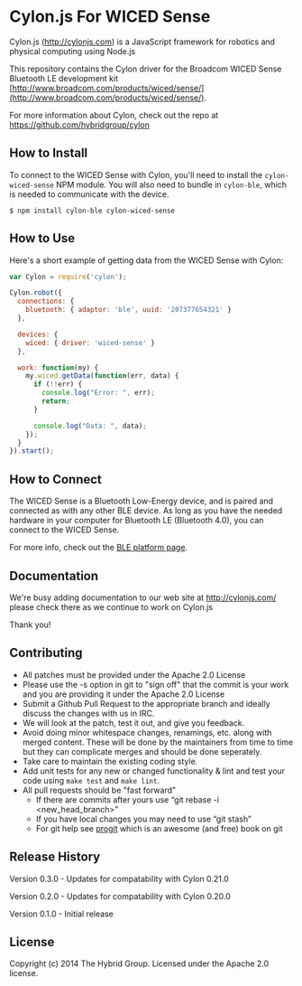# Cylon.js For WICED Sense

Cylon.js (http://cylonjs.com) is a JavaScript framework for robotics and
physical computing using Node.js

This repository contains the Cylon driver for the Broadcom WICED Sense Bluetooth LE development kit [http://www.broadcom.com/products/wiced/sense/](http://www.broadcom.com/products/wiced/sense/).

For more information about Cylon, check out the repo at
https://github.com/hybridgroup/cylon

## How to Install

To connect to the WICED Sense with Cylon, you'll need to install the `cylon-wiced-sense` NPM module.
You will also need to bundle in `cylon-ble`, which is needed to communicate with the device.

    $ npm install cylon-ble cylon-wiced-sense

## How to Use

Here's a short example of getting data from the WICED Sense with Cylon:

```javascript
var Cylon = require('cylon');

Cylon.robot({
  connections: {
    bluetooth: { adaptor: 'ble', uuid: '207377654321' }
  },

  devices: {
    wiced: { driver: 'wiced-sense' }
  },

  work: function(my) {
    my.wiced.getData(function(err, data) {
      if (!!err) {
        console.log("Error: ", err);
        return;
      }

      console.log("Data: ", data);
    });
  }
}).start();
```

## How to Connect

The WICED Sense is a Bluetooth Low-Energy device, and is paired and connected as with any other BLE device. As long as you have the needed hardware in your computer for Bluetooth LE (Bluetooth 4.0), you can connect to the WICED Sense.

For more info, check out the [BLE platform page](http://cylonjs.com/documentation/platforms/ble).

## Documentation

We're busy adding documentation to our web site at http://cylonjs.com/ please check there as we continue to work on Cylon.js

Thank you!

## Contributing

* All patches must be provided under the Apache 2.0 License
* Please use the -s option in git to "sign off" that the commit is your work and you are providing it under the Apache 2.0 License
* Submit a Github Pull Request to the appropriate branch and ideally discuss the changes with us in IRC.
* We will look at the patch, test it out, and give you feedback.
* Avoid doing minor whitespace changes, renamings, etc. along with merged content. These will be done by the maintainers from time to time but they can complicate merges and should be done seperately.
* Take care to maintain the existing coding style.
* Add unit tests for any new or changed functionality & lint and test your code using `make test` and `make lint`.
* All pull requests should be "fast forward"
  * If there are commits after yours use “git rebase -i <new_head_branch>”
  * If you have local changes you may need to use “git stash”
  * For git help see [progit](http://git-scm.com/book) which is an awesome (and free) book on git

## Release History

Version 0.3.0 - Updates for compatability with Cylon 0.21.0

Version 0.2.0 - Updates for compatability with Cylon 0.20.0

Version 0.1.0 - Initial release

## License

Copyright (c) 2014 The Hybrid Group. Licensed under the Apache 2.0 license.

